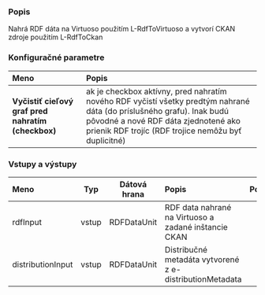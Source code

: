 ### Popis

Nahrá RDF dáta na Virtuoso použitím L-RdfToVirtuoso a vytvorí CKAN zdroje použitím L-RdfToCkan

### Konfiguračné parametre

| Meno | Popis |
|:----|:----|
|**Vyčistiť cieľový graf pred nahratím (checkbox)** | ak je checkbox aktívny, pred nahratím nového RDF vyčistí všetky predtým nahrané dáta (do príslušného grafu). Inak budú pôvodné a nové RDF dáta zjednotené ako prienik RDF trojíc (RDF trojice nemôžu byť duplicitné) |

### Vstupy a výstupy ###

|Meno |Typ | Dátová hrana | Popis | Povinné |
|:--------|:------:|:------:|:-------------|:---------------------:|
|rdfInput          |vstup| RDFDataUnit | RDF data nahrané na Virtuoso a zadané inštancie CKAN |áno|
|distributionInput |vstup| RDFDataUnit | Distribučné metadáta vytvorené z e-distributionMetadata | |